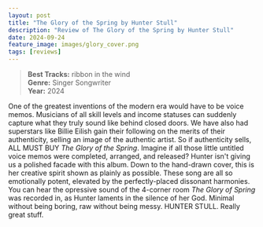 ```yaml
---
layout: post
title: "The Glory of the Spring by Hunter Stull"
description: "Review of The Glory of the Spring by Hunter Stull"
date: 2024-09-24
feature_image: images/glory_cover.png
tags: [reviews]
---
```


>**Best Tracks:** ribbon in the wind<br>
>**Genre:** Singer Songwriter<br>
>**Year:** 2024

One of the greatest inventions of the modern era would have to be voice memos.  Musicians of all skill levels and income statuses can suddenly capture what they truly sound like behind closed doors.  We have also had superstars like Billie Eilish gain their following on the merits of their authenticity, selling an image of the authentic artist.  So if authenticity sells, ALL MUST BUY *The Glory of the Spring*.  Imagine if all those little untitled voice memos were completed, arranged, and released?  Hunter isn't giving us a polished facade with this album.  Down to the hand-drawn cover, this is her creative spirit shown as plainly as possible.  These song are all so emotionally potent, elevated by the perfectly-placed dissonant harmonies.  You can hear the opressive sound of the 4-corner room *The Glory of Spring* was recorded in, as Hunter laments in the silence of her God.  Minimal without being boring, raw without being messy.  HUNTER STULL. Really great stuff.

<!--more-->
